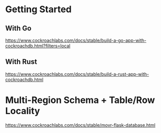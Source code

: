 # Getting Started

## With Go

https://www.cockroachlabs.com/docs/stable/build-a-go-app-with-cockroachdb.html?filters=local

## With Rust

https://www.cockroachlabs.com/docs/stable/build-a-rust-app-with-cockroachdb.html

# Multi-Region Schema + Table/Row Locality

https://www.cockroachlabs.com/docs/stable/movr-flask-database.html